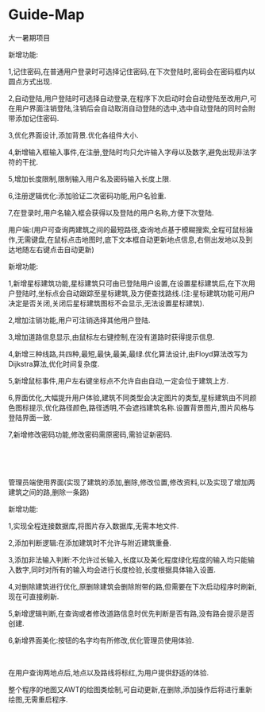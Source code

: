 # Guide-Map
大一暑期项目

新增功能:

1,记住密码,在普通用户登录时可选择记住密码,在下次登陆时,密码会在密码框内以圆点方式出现.

2,自动登陆,用户登陆时可选择自动登录,在程序下次启动时会自动登陆至改用户,可在用户界面注销登陆,注销后会自动取消自动登陆的选中,选中自动登陆的同时会附带添加记住密码.

3,优化界面设计,添加背景.优化各组件大小.

4,新增输入框输入事件,在注册,登陆时均只允许输入字母以及数字,避免出现非法字符的干扰.

5,增加长度限制,限制输入用户名及密码输入长度上限.

6,注册逻辑优化:添加验证二次密码功能,用户名验重.

7,在登录时,用户名输入框会获得以及登陆的用户名称,方便下次登陆.



用户端:(用户可查询两建筑之间的最短路径,查询地点基于模糊搜索,全程可鼠标操作,无需键盘,在鼠标点击地图时,底下文本框自动更新地点信息,右侧出发地以及到达地随左右键点击自动更新)

新增功能:

1,新增星标建筑功能,星标建筑只可由已登陆用户设置,在设置星标建筑后,在下次用户登陆时,坐标点会自动跟踪至星标建筑,及方便查找路线.(注:星标建筑功能可用户决定是否关闭,关闭后星标建筑图标不会显示,无法设置星标建筑).

2,增加注销功能,用户可注销选择其他用户登陆.

3,增加道路信息显示,由鼠标左右键控制,在没有道路时获得提示信息.

4,新增三种线路,共四种,最短,最快,最美,最绿.优化算法设计,由Floyd算法改写为Dijkstra算法,优化时间复杂度.

5,新增鼠标事件,用户左右键坐标点不允许自由自动,一定会位于建筑上方.

6,界面优化,大幅提升用户体验,建筑不同类型会决定图片的类型,星标建筑由不同颜色图标提示,优化路径颜色,路径透明,不会遮挡建筑名称.设置背景图片,图片风格与登陆界面一致.

7,新增修改密码功能,修改密码需原密码,需验证新密码.



 

          

管理员端使用界面(实现了建筑的添加,删除,修改位置,修改资料,以及实现了增加两建筑之间的路,删除一条路)

新增功能:

1,实现全程连接数据库,将图片存入数据库,无需本地文件.

2,添加判断逻辑:在添加建筑时不允许与附近建筑重叠.

3,添加非法输入判断:不允许过长输入,长度以及美化程度绿化程度的输入均只能输入数字,同时对所有的输入均会进行长度检验,长度根据具体输入设置.

4,对删除建筑进行优化,原删除建筑会删除附带的路,但需要在下次启动程序时刷新,现在可直接刷新.

5,新增逻辑判断,在查询或者修改道路信息时优先判断是否有路,没有路会提示是否创建.

6,新增界面美化:按钮的名字均有所修改,优化管理员使用体验.



 

在用户查询两地点后,地点以及路线将标红,为用户提供舒适的体验.

整个程序的地图又AWT的绘图类绘制,可自动更新,在删除,添加操作后将进行重新绘图,无需重启程序.

